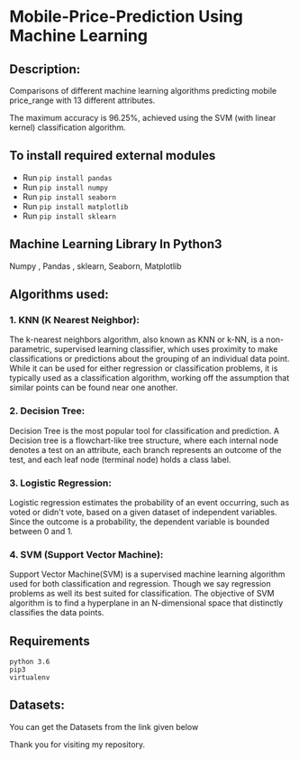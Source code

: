 # Mobile-Price-Prediction Using Machine Learning

## Description:

Comparisons of different machine learning algorithms predicting mobile price_range with 13 different attributes.

The maximum accuracy is 96.25%, achieved using the SVM (with linear kernel) classification algorithm.



## To install required external modules
* Run `pip install pandas` 
* Run `pip install numpy` 
* Run `pip install seaborn`
* Run `pip install matplotlib`
* Run `pip install sklearn`


## Machine Learning Library In Python3
Numpy , Pandas , sklearn, Seaborn, Matplotlib


## Algorithms used:

### 1. KNN (K Nearest Neighbor):
The k-nearest neighbors algorithm, also known as KNN or k-NN, is a non-parametric, supervised learning classifier, which uses proximity to make classifications or predictions about the grouping of an individual data point. While it can be used for either regression or classification problems, it is typically used as a classification algorithm, working off the assumption that similar points can be found near one another.

### 2. Decision Tree:
Decision Tree is the most popular tool for classification and prediction. A Decision tree is a flowchart-like tree structure, where each internal node denotes a test on an attribute, each branch represents an outcome of the test, and each leaf node (terminal node) holds a class label. 

### 3. Logistic Regression:
Logistic regression estimates the probability of an event occurring, such as voted or didn't vote, based on a given dataset of independent variables. Since the outcome is a probability, the dependent variable is bounded between 0 and 1.

### 4. SVM (Support Vector Machine):
Support Vector Machine(SVM) is a supervised machine learning algorithm used for both classification and regression. Though we say regression problems as well its best suited for classification. The objective of SVM algorithm is to find a hyperplane in an N-dimensional space that distinctly classifies the data points.


## Requirements
```
python 3.6
pip3
virtualenv
```

## Datasets:

You can get the Datasets from the link given below



Thank you for visiting my repository.

